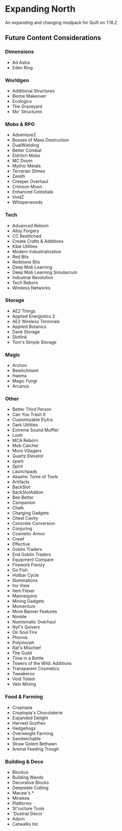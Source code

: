 # Expanding North

An expanding and changing modpack for Quilt on 1.18.2

## Future Content Considerations

### Dimensions

- Ad Astra
- Eden Ring

### Worldgen

- Additional Structures
- Biome Makeover
- Ecologics
- The Graveyard
- Mo' Structures

### Mobs & RPG

- AdventureZ
- Bosses of Mass Destruction
- DualWielding
- Better Combat
- Eldritch Mobs
- MC Doom
- Mythic Metals
- Terrarian Slimes
- Zenith
- Creeper Overhaul
- Crimson Moon
- Enhanced Celestials
- VoidZ
- Whisperwoods

### Tech

- Advanced Reborn
- Alloy Forgery
- CC Restitched
- Create Crafts & Additions
- Kibe Utilities
- Modern Industrialization
- Red Bits
- Redstone Bits
- Deep Mob Learning
- Deep Mob Learning Simulacrum
- Industrial Revolution
- Tech Reborn
- Wireless Networks

### Storage

- AE2 Things
- Applied Energistics 2
- AE2 Wireless Terminals
- Applied Botanics
- Dank Storage
- Slotlink
- Tom's Simple Storage

### Magic

- Archon
- Bewitchment
- Haema
- Magic Fungi
- Arcanus

### Other

- Better Third Person
- Can You Trash It
- Customizable Elytra
- Dark Utilities
- Extreme Sound Muffler
- Lootr
- MCA Reborn
- Mob Catcher
- More Villagers
- Quartz Elevator
- spark
- Spirit
- Launchpads
- Akashic Tome of Tools
- Artifacts
- BackSlot
- BackSlotAddon
- Bee Better
- Campanion
- Chalk
- Charging Gadgets
- Chest Cavity
- Concrete Conversion
- Conjuring
- Cosmetic Armor
- Crawl
- Effective
- Goblin Traders
- End Goblin Traders
- Equipment Compare
- Firework Frenzy
- Go Fish
- Hotbar Cycle
- Illuminations
- Inv View
- Item Flexer
- Mannequins
- Mining Gadgets
- Momentum
- More Banner Features
- Nimble
- Numismatic Overhaul
- Nyf's Quivers
- On Soul Fire
- Phonos
- Polymorph
- Rat's Mischief
- The Guild
- Time in a Bottle
- Towers of the Wild: Additions
- Transparent Cosmetics
- Tweakeroo
- Void Totem
- Vein Mining

### Food & Farming

- Croptopia
- Croptopia's Chocolaterie
- Expanded Delight
- Harvest Scythes
- Hedgehogs
- Overweight Farming
- Sandwichable
- Straw Golem Rethawn
- Animal Feeding Trough

### Building & Deco

- Blockus
- Building Wands
- Decorative Blocks
- Deepslate Cutting
- Macaw's *
- Minekea
- Platforms
- St'ructure Tools
- 'Dustrial Decor
- Adorn
- Catwalks Inc

